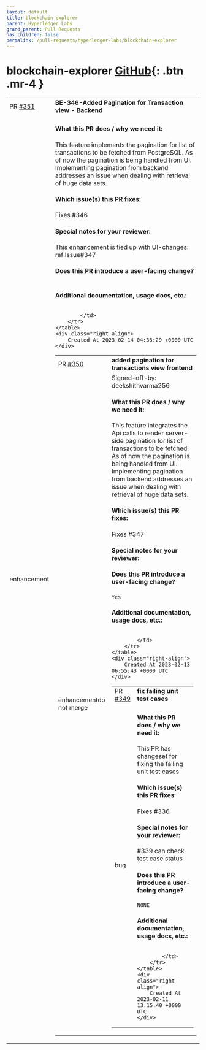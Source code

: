 ```yaml
---
layout: default
title: blockchain-explorer
parent: Hyperledger Labs
grand_parent: Pull Requests
has_children: false
permalink: /pull-requests/hyperledger-labs/blockchain-explorer
---
```


# blockchain-explorer <span class="fs-3 right-align">[GitHub](https://github.com/hyperledger-labs/blockchain-explorer){: .btn .mr-4 }</span>


<div>
    <table>
        <tr>
            <td>
                PR <a href="https://github.com/hyperledger-labs/blockchain-explorer/pull/351" class=".btn">#351</a>
            </td>
            <td>
                <b>
                    BE-346-Added Pagination for Transaction view - Backend
                </b>
            </td>
        </tr>
        <tr>
            <td>
                <span class="chip">enhancement</span>
            </td>
            <td>
                <!--  Thanks for sending a pull request! 
-->


#### What this PR does / why we need it:
This feature implements the pagination for list of transactions to be fetched from PostgreSQL. As of now the pagination is being handled from UI. Implementing pagination from backend addresses an issue when dealing with retrieval of huge data sets.

#### Which issue(s) this PR fixes:
<!--
*Automatically closes linked issue when PR is merged.
Usage: `Fixes #<issue number>`, or `Fixes (paste link of issue)`.
_If PR is about `failing-tests`, please post the related issues/tests in a comment and do not use `Fixes`_*
-->
Fixes #346 

#### Special notes for your reviewer:
This enhancement is tied up with UI-changes: ref Issue#347

#### Does this PR introduce a user-facing change?
<!--
If no, just write "NONE" in the release-note block below.
If yes, a release note is required:
Enter your extended release note in the block below. If the PR requires additional action from users switching to the new release, include the string "action required".

-->
```release-note

```

#### Additional documentation, usage docs, etc.:

<!--
This section can be blank if this pull request does not require a release note.

When adding links which point to resources within git repositories, like
supporting documentation, please reference a specific commit and avoid
linking directly to the master branch. This ensures that links reference a
specific point in time, rather than a document that may change over time.


-->
```docs

```

            </td>
        </tr>
    </table>
    <div class="right-align">
        Created At 2023-02-14 04:38:29 +0000 UTC
    </div>
</div>

<div>
    <table>
        <tr>
            <td>
                PR <a href="https://github.com/hyperledger-labs/blockchain-explorer/pull/350" class=".btn">#350</a>
            </td>
            <td>
                <b>
                    added pagination for transactions view frontend
                </b>
            </td>
        </tr>
        <tr>
            <td>
                <span class="chip">enhancement</span><span class="chip">do not merge</span>
            </td>
            <td>
                Signed-off-by: deekshithvarma256 <deekshithvarma256@email.com>

<!--  Thanks for sending a pull request! 
-->


#### What this PR does / why we need it:
This feature integrates the Api calls to render server-side pagination for list of transactions to be fetched.
As of now the pagination is being handled from UI. Implementing pagination from backend addresses an issue when dealing with retrieval of huge data sets.
#### Which issue(s) this PR fixes:
<!--
*Automatically closes linked issue when PR is merged.
Usage: `Fixes #<issue number>`, or `Fixes (paste link of issue)`.
_If PR is about `failing-tests`, please post the related issues/tests in a comment and do not use `Fixes`_*
-->
Fixes #347 

#### Special notes for your reviewer:

#### Does this PR introduce a user-facing change?
<!--
If no, just write "NONE" in the release-note block below.
If yes, a release note is required:
Enter your extended release note in the block below. If the PR requires additional action from users switching to the new release, include the string "action required".

--> 
```release-note
Yes
```

#### Additional documentation, usage docs, etc.:

<!--
This section can be blank if this pull request does not require a release note.

When adding links which point to resources within git repositories, like
supporting documentation, please reference a specific commit and avoid
linking directly to the master branch. This ensures that links reference a
specific point in time, rather than a document that may change over time.


-->
```docs

```

            </td>
        </tr>
    </table>
    <div class="right-align">
        Created At 2023-02-13 06:55:43 +0000 UTC
    </div>
</div>

<div>
    <table>
        <tr>
            <td>
                PR <a href="https://github.com/hyperledger-labs/blockchain-explorer/pull/349" class=".btn">#349</a>
            </td>
            <td>
                <b>
                    fix failing unit test cases
                </b>
            </td>
        </tr>
        <tr>
            <td>
                <span class="chip">bug</span>
            </td>
            <td>
                <!--  Thanks for sending a pull request! 
-->


#### What this PR does / why we need it:
This PR has changeset for fixing the failing unit test cases

#### Which issue(s) this PR fixes:
<!--
*Automatically closes linked issue when PR is merged.
Usage: `Fixes #<issue number>`, or `Fixes (paste link of issue)`.
_If PR is about `failing-tests`, please post the related issues/tests in a comment and do not use `Fixes`_*
-->
Fixes #336 

#### Special notes for your reviewer:
#339 can check test case status

#### Does this PR introduce a user-facing change?
<!--
If no, just write "NONE" in the release-note block below.
If yes, a release note is required:
Enter your extended release note in the block below. If the PR requires additional action from users switching to the new release, include the string "action required".

-->
```release-note
NONE
```

#### Additional documentation, usage docs, etc.:

<!--
This section can be blank if this pull request does not require a release note.

When adding links which point to resources within git repositories, like
supporting documentation, please reference a specific commit and avoid
linking directly to the master branch. This ensures that links reference a
specific point in time, rather than a document that may change over time.


-->
```docs

```

            </td>
        </tr>
    </table>
    <div class="right-align">
        Created At 2023-02-11 13:15:40 +0000 UTC
    </div>
</div>

